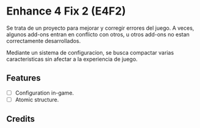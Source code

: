# Enhance 4 Fix 2 (E4F2)

Se trata de un proyecto para mejorar y corregir errores del juego. A veces, algunos add-ons entran en conflicto con otros, u otros add-ons no estan correctamente desarrollados.

Mediante un sistema de configuracion, se busca compactar varias caracteristicas sin afectar a la experiencia de juego.

## Features

- [ ] Configuration in-game.
- [ ] Atomic structure.

## Credits
